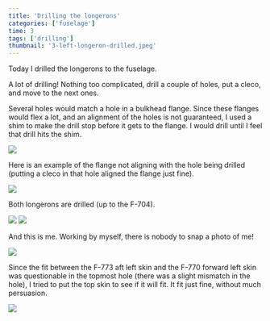 ```yaml
---
title: 'Drilling the longerons'
categories: ['fuselage']
time: 3
tags: ['drilling']
thumbnail: '3-left-longeron-drilled.jpeg'
---
```


Today I drilled the longerons to the fuselage.

<!-- more -->

A lot of drilling! Nothing too complicated, drill a couple of holes, put a cleco, and move to the next ones.

Several holes would match a hole in a bulkhead flange. Since these flanges would flex a lot, and an alignment of the holes is not guaranteed, I used a shim to make the drill stop before it gets to the flange. I would drill until I feel that drill hits the shim.

![](0-using-shim.jpeg)

Here is an example of the flange not aligning with the hole being drilled (putting a cleco in that hole aligned the flange just fine).

![](1-hole-mismatch.jpeg)

Both longerons are drilled (up to the F-704).

![](2-right-longeron-drilled.jpeg)
![](3-left-longeron-drilled.jpeg)

And this is me. Working by myself, there is nobody to snap a photo of me!

![](4-selfie.jpeg)

Since the fit between the F-773 aft left skin and the F-770 forward left skin was questionable in the topmost hole (there was a slight mismatch in the hole), I tried to put the top skin to see if it will fit. It fit just fine, without much persuasion.

![](5-top-skin.jpeg)

